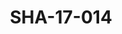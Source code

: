 ---
pid: SHA-17-014
title: SHA-17-014
language: ar
collection: شرحبيل احمد
original_label: 
rights: شرحبيل احمد
location_of_original: شرحبيل احمد
photographer_or_studio: استوديو جاك الكويت
scanned_from: photograph 12 by 16.8
_date: '1964'
location: الكويت
description: احمد الشريف الحبيب قائد الجنود السودانيون المرابطون في الكويت
additional_notes: 
permission_display: 'yes'
on_server: 'no'
on_website: 'no'
permalink: /photopages/ar/SHA-17-014.html
layout: photo-page
---